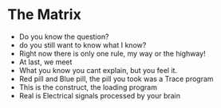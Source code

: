 # The Matrix

- Do you know the question?
- do you still want to know what I know?
- Right now there is only one rule, my way or the highway!
- At last, we meet
- What you know you cant explain, but you feel it.
- Red pill and Blue pill, the pill you took was a Trace program
- This is the construct, the loading program
- Real is Electrical signals processed by your brain
